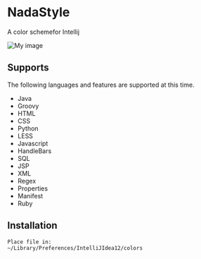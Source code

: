 NadaStyle
=============

A color schemefor Intellij

![My image](https://raw.github.com/adanperez/NadaStyle/master/images/example.png)


Supports
-------

The following languages and features are supported at this time.

* Java
* Groovy
* HTML
* CSS
* Python
* LESS
* Javascript
* HandleBars
* SQL
* JSP
* XML
* Regex
* Properties
* Manifest
* Ruby

Installation
-----------
    Place file in:
    ~/Library/Preferences/IntelliJIdea12/colors
